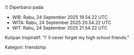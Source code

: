 ⏰ Diperbarui pada:
- WIB: Rabu, 24 September 2025 19.54.22 UTC
- WITA: Rabu, 24 September 2025 20.54.22 UTC
- WIT: Rabu, 24 September 2025 21.54.22 UTC

Kutipan Inspiratif:
"I' ll never forget my high school friends."


Kategori: friendship

